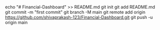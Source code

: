 echo "# Financial-Dashboard" >> README.md
git init
git add README.md
git commit -m "first commit"
git branch -M main
git remote add origin https://github.com/shivaprakash-123/Financial-Dashboard.git
git push -u origin main
